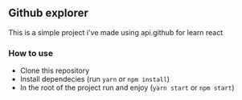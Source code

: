 ## Github explorer

This is a simple project i've made using api.github for learn react

### How to use

- Clone this repository
- Install dependecies (run `yarn` or `npm install`)
- In the root of the project run and enjoy (`yarn start` or `npm start`)

